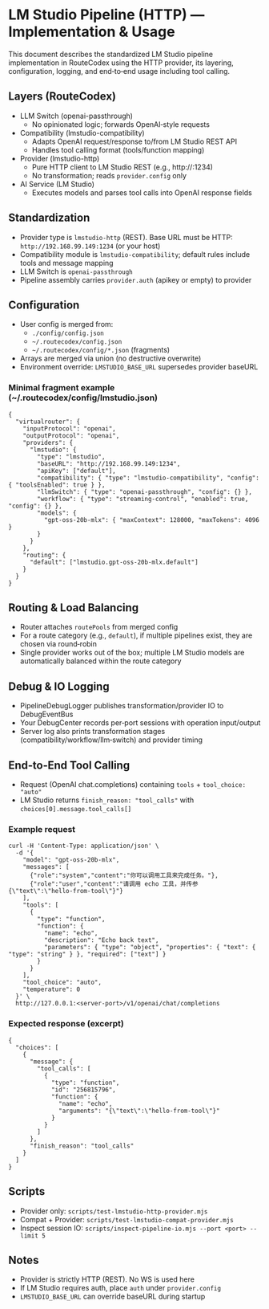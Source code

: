 # LM Studio Pipeline (HTTP) — Implementation & Usage

This document describes the standardized LM Studio pipeline implementation in RouteCodex using the HTTP provider, its layering, configuration, logging, and end‑to‑end usage including tool calling.

## Layers (RouteCodex)

- LLM Switch (openai-passthrough)
  - No opinionated logic; forwards OpenAI‑style requests
- Compatibility (lmstudio-compatibility)
  - Adapts OpenAI request/response to/from LM Studio REST API
  - Handles tool calling format (tools/function mapping)
- Provider (lmstudio-http)
  - Pure HTTP client to LM Studio REST (e.g., http://<host>:1234)
  - No transformation; reads `provider.config` only
- AI Service (LM Studio)
  - Executes models and parses tool calls into OpenAI response fields

## Standardization

- Provider type is `lmstudio-http` (REST). Base URL must be HTTP: `http://192.168.99.149:1234` (or your host)
- Compatibility module is `lmstudio-compatibility`; default rules include tools and message mapping
- LLM Switch is `openai-passthrough`
- Pipeline assembly carries `provider.auth` (apikey or empty) to provider

## Configuration

- User config is merged from:
  - `./config/config.json`
  - `~/.routecodex/config.json`
  - `~/.routecodex/config/*.json` (fragments)
- Arrays are merged via union (no destructive overwrite)
- Environment override: `LMSTUDIO_BASE_URL` supersedes provider baseURL

### Minimal fragment example (~/.routecodex/config/lmstudio.json)

```
{
  "virtualrouter": {
    "inputProtocol": "openai",
    "outputProtocol": "openai",
    "providers": {
      "lmstudio": {
        "type": "lmstudio",
        "baseURL": "http://192.168.99.149:1234",
        "apiKey": ["default"],
        "compatibility": { "type": "lmstudio-compatibility", "config": { "toolsEnabled": true } },
        "llmSwitch": { "type": "openai-passthrough", "config": {} },
        "workflow": { "type": "streaming-control", "enabled": true, "config": {} },
        "models": {
          "gpt-oss-20b-mlx": { "maxContext": 128000, "maxTokens": 4096 }
        }
      }
    },
    "routing": {
      "default": ["lmstudio.gpt-oss-20b-mlx.default"]
    }
  }
}
```

## Routing & Load Balancing

- Router attaches `routePools` from merged config
- For a route category (e.g., `default`), if multiple pipelines exist, they are chosen via round‑robin
- Single provider works out of the box; multiple LM Studio models are automatically balanced within the route category

## Debug & IO Logging

- PipelineDebugLogger publishes transformation/provider IO to DebugEventBus
- Your DebugCenter records per‑port sessions with operation input/output
- Server log also prints transformation stages (compatibility/workflow/llm‑switch) and provider timing

## End‑to‑End Tool Calling

- Request (OpenAI chat.completions) containing `tools` + `tool_choice: "auto"`
- LM Studio returns `finish_reason: "tool_calls"` with `choices[0].message.tool_calls[]`

### Example request

```
curl -H 'Content-Type: application/json' \
  -d '{
    "model": "gpt-oss-20b-mlx",
    "messages": [
      {"role":"system","content":"你可以调用工具来完成任务。"},
      {"role":"user","content":"请调用 echo 工具，并传参 {\"text\":\"hello-from-tool\"}"}
    ],
    "tools": [
      {
        "type": "function",
        "function": {
          "name": "echo",
          "description": "Echo back text",
          "parameters": { "type": "object", "properties": { "text": { "type": "string" } }, "required": ["text"] }
        }
      }
    ],
    "tool_choice": "auto",
    "temperature": 0
  }' \
  http://127.0.0.1:<server-port>/v1/openai/chat/completions
```

### Expected response (excerpt)

```
{
  "choices": [
    {
      "message": {
        "tool_calls": [
          {
            "type": "function",
            "id": "256815796",
            "function": {
              "name": "echo",
              "arguments": "{\"text\":\"hello-from-tool\"}"
            }
          }
        ]
      },
      "finish_reason": "tool_calls"
    }
  ]
}
```

## Scripts

- Provider only: `scripts/test-lmstudio-http-provider.mjs`
- Compat + Provider: `scripts/test-lmstudio-compat-provider.mjs`
- Inspect session IO: `scripts/inspect-pipeline-io.mjs --port <port> --limit 5`

## Notes

- Provider is strictly HTTP (REST). No WS is used here
- If LM Studio requires auth, place `auth` under `provider.config`
- `LMSTUDIO_BASE_URL` can override baseURL during startup

